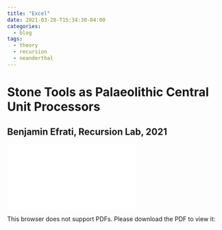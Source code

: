```yaml
---
title: "Excel"
date: 2021-03-20-T15:34:30-04:00
categories:
  - blog
tags:
  - theory
  - recursion
  - neanderthal
---
```


# Stone Tools as Palaeolithic Central Unit Processors

## Benjamin Efrati, Recursion Lab, 2021

<object data="assets/images/EFRATI - Stone Tools as Palaeolithic Central Unit Processors.pdf" type="application/pdf" width="700px" height="700px">
    <embed src="assets/images/EFRATI - Stone Tools as Palaeolithic Central Unit Processors.pdff">
        <p>This browser does not support PDFs. Please download the PDF to view it: <a href="assets/images/EFRATI - Stone Tools as Palaeolithic Central Unit Processors.pdf</a>.</p>
    </embed>
</object>
![Neanderthal Recursion](EFRATI - Stone Tools as Palaeolithic Central Unit Processors.pdf)
